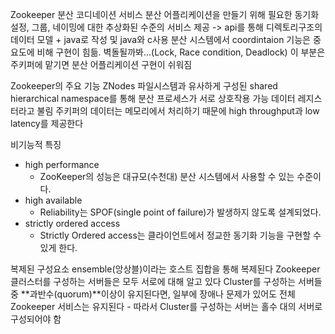 Zookeeper
분산 코디네이션 서비스
분산 어플리케이션을 만들기 위해 필요한 동기화 설정, 그룹, 네이밍에 대한 추상화된 수준의 서비스 제공 -> api를 통해
디렉토리구조의 데이터 모델 + java로 작성 및 java와 c사용
분산 시스템에서 coordintaion 기능은 중요도에 비해 구현이 힘듦. 벽돌될까봐...(Lock, Race condition, Deadlock)
이 부분은 주키퍼에 맡기면 분산 어플리케이션 구현이 쉬워짐


Zookeeper의 주요 기능
ZNodes
파일시스템과 유사하게 구성된 shared hierarchical namespace를 통해 분산 프로세스가 서로 상호작용 가능
데이터 레지스터라고 불림
주키퍼의 데이터는 메모리에서 처리하기 때문에 high throughput과 low latency를 제공한다


비기능적 특징
- high performance
    - ZooKeeper의 성능은 대규모(수천대) 분산 시스템에서 사용할 수 있는 수준이다.
- high available
    - Reliability는 SPOF(single point of failure)가 발생하지 않도록 설계되었다.
- strictly ordered access
    - Strictly Ordered access는 클라이언트에서 정교한 동기화 기능을 구현할 수 있게 한다.


복제된 구성요소
ensemble(앙상블)이라는 호스트 집합을 통해 복제된다
Zookeeper 클러스터를 구성하는 서버들은 모두 서로에 대해 알고 있다
Cluster를 구성하는 서버들 중 **과반수(quorum)**이상이 유지된다면, 일부에 장애나 문제가 있어도 전체 Zookeeper 서비스는 유지된다
    - 따라서 Cluster를 구성하는 서버는 홀수 대의 서버로 구성되어야 함